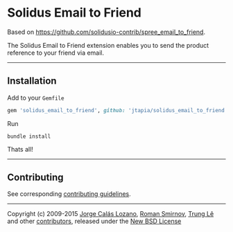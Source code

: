 # Solidus Email to Friend

Based on https://github.com/solidusio-contrib/spree_email_to_friend.

The Solidus Email to Friend extension enables you to send the product reference to your friend via email.

---

## Installation

Add to your `Gemfile`
```ruby
gem 'solidus_email_to_friend', github: 'jtapia/solidus_email_to_friend', branch: 'master'
```

Run
```
bundle install
```

Thats all!

---

## Contributing

See corresponding [contributing guidelines][1].

---

Copyright (c) 2009-2015 [Jorge Calás Lozano][5], [Roman Smirnov][6], [Trung Lê][7] and other [contributors][8], released under the [New BSD License][3]

[1]: https://github.com/spree/spree_email_to_friend/blob/master/CONTRIBUTING.md
[3]: https://github.com/spree/spree_email_to_friend/blob/master/LICENSE.md
[5]: https://github.com/calas
[6]: https://github.com/romul
[7]: https://github.com/joneslee85
[8]: https://github.com/spree/spree_email_to_friend/graphs/contributors
